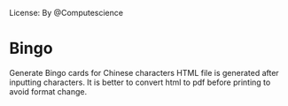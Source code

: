 License:
By @Computescience
# Bingo
Generate Bingo cards for Chinese characters
HTML file is generated after inputting characters. It is better to convert html to pdf before printing to avoid format change.
